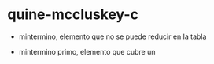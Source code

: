 # quine-mccluskey-c
- mintermino, elemento que no se puede reducir en la tabla

- mintermino primo, elemento que cubre un 